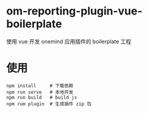 # om-reporting-plugin-vue-boilerplate

使用 vue 开发 onemind 应用插件的 boilerplate 工程

# 使用

```
npm install     # 下载依赖
npm run serve   # 本地开发
npm run build   # build js
npm rum plugin  # 生成插件 zip 包
```
